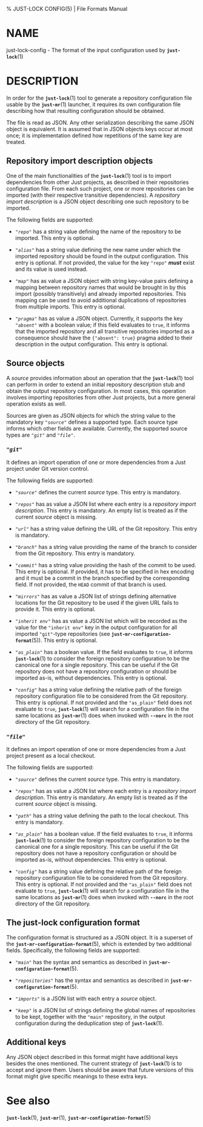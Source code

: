 % JUST-LOCK CONFIG(5) | File Formats Manual

NAME
====

just-lock-config - The format of the input configuration used by
**`just-lock`**(1)

DESCRIPTION
===========

In order for the **`just-lock`**(1) tool to generate a repository
configuration file usable by the **`just-mr`**(1) launcher, it requires its own
configuration file describing how that resulting configuration should be
obtained.

The file is read as JSON. Any other serialization describing the same
JSON object is equivalent. It is assumed that in JSON objects keys occur
at most once; it is implementation defined how repetitions of the same
key are treated.

Repository import description objects
-------------------------------------

One of the main functionalities of the **`just-lock`**(1) tool is to import
dependencies from other Just projects, as described in their repositories
configuration file. From each such project, one or more repositories can be
imported (with their respective transitive dependencies).
A *repository import description* is a JSON object describing one such
repository to be imported.

The following fields are supported:

 - *`"repo"`* has a string value defining the name of the repository to be
   imported. This entry is optional.

 - *`"alias"`* has a string value defining the new name under which the
   imported repository should be found in the output configuration. This entry
   is optional. If not provided, the value for the key `"repo"` ***must*** exist
   and its value is used instead.
  
 - *`"map"`* has as value a JSON object with string key-value pairs defining a
   mapping  between repository names that would be brought in by this import
   (possibly transitively) and already imported repositories. This mapping can
   be used to avoid additional duplications of repositories from multiple
   imports. This entry is optional.

 - *`"pragma"`* has as value a JSON object. Currently, it supports the key
   *`"absent"`* with a boolean value; if this field evaluates to `true`, it
   informs that the imported repository and all transitive repositories imported
   as a consequence should have the `{"absent": true}` pragma added to their
   description in the output configuration. This entry is optional.

Source objects
--------------

A *source* provides information about an operation that the **`just-lock`**(1)
tool can perform in order to extend an initial repository description stub and
obtain the output repository configuration. In most cases, this operation
involves importing repositories from other Just projects, but a more general
operation exists as well.

Sources are given as JSON objects for which the string value to the mandatory
key *`"source"`* defines a supported type. Each source type informs which other
fields are available. Currently, the supported source types are *`"git"`* and
*`"file"`*.

### *`"git"`*

It defines an import operation of one or more dependencies from a Just project
under Git version control.

The following fields are supported:

 - *`"source"`* defines the current *source* type. This entry is mandatory.

 - *`"repos"`* has as value a JSON list where each entry is a
   *repository import description*. This entry is mandatory. An empty list is
   treated as if the current *source* object is missing.

 - *`"url"`* has a string value defining the URL of the Git repository. This
   entry is mandatory.

 - *`"branch"`* has a string value providing the name of the branch to consider
   from the Git repository. This entry is mandatory.

 - *`"commit"`* has a string value providing the hash of the commit to be used.
   This entry is optional. If provided, it has to be specified in hex encoding
   and it must be a commit in the branch specified by the corresponding field.
   If not provided, the `HEAD` commit of that branch is used.

 - *`"mirrors"`* has as value a JSON list of strings defining alternative
   locations for the Git repository to be used if the given URL fails to provide
   it. This entry is optional.

 - *`"inherit env"`* has as value a JSON list which will be recorded as the
   value for the `"inherit env"` key in the output configuration for all
   imported `"git"`-type repositories
   (see **`just-mr-configuration-format`**(5)). This entry is optional.

 - *`"as_plain"`* has a boolean value. If the field evaluates to `true`, it
   informs **`just-lock`**(1) to consider the foreign repository configuration
   to be the canonical one for a single repository. This can be useful if the
   Git repository does not have a repository configuration or should be imported
   as-is, without dependencies. This entry is optional.

 - *`"config"`* has a string value defining the relative path of the foreign
   repository configuration file to be considered from the Git repository. This
   entry is optional. If not provided and the `"as_plain"` field does not
   evaluate to `true`, **`just-lock`**(1) will search for a configuration file
   in the same locations as **`just-mr`**(1) does when invoked with
   **`--norc`** in the root directory of the Git repository.

### *`"file"`*

It defines an import operation of one or more dependencies from a Just project
present as a local checkout.

The following fields are supported:

 - *`"source"`* defines the current *source* type. This entry is mandatory.

 - *`"repos"`* has as value a JSON list where each entry is a
   *repository import description*. This entry is mandatory. An empty list is
   treated as if the current *source* object is missing.

 - *`"path"`* has a string value defining the path to the local checkout. This
   entry is mandatory.

 - *`"as_plain"`* has a boolean value. If the field evaluates to `true`, it
   informs **`just-lock`**(1) to consider the foreign repository configuration
   to be the canonical one for a single repository. This can be useful if the
   Git repository does not have a repository configuration or should be imported
   as-is, without dependencies. This entry is optional.

 - *`"config"`* has a string value defining the relative path of the foreign
   repository configuration file to be considered from the Git repository. This
   entry is optional. If not provided and the `"as_plain"` field does not
   evaluate to `true`, **`just-lock`**(1) will search for a configuration file
   in the same locations as **`just-mr`**(1) does when invoked with
   **`--norc`** in the root directory of the Git repository.

The just-lock configuration format
----------------------------------

The configuration format is structured as a JSON object. It is a superset of
the **`just-mr-configuration-format`**(5), which is extended by two additional
fields. Specifically, the following fields are supported:

 - *`"main"`* has the syntax and semantics as described in
   **`just-mr-configuration-format`**(5).

 - *`"repositories"`* has the syntax and semantics as described in
   **`just-mr-configuration-format`**(5).
 
 - *`"imports"`* is a JSON list with each entry a *source* object.

 - *`"keep"`* is a JSON list of strings defining the global names of
   repositories to be kept, together with the `"main"` repository, in the
   output configuration during the deduplication step of **`just-lock`**(1).

Additional keys
---------------

Any JSON object described in this format might have additional keys
besides the ones mentioned. The current strategy of **`just-lock`**(1) is
to accept and ignore them. Users should be aware that future versions of
this format might give specific meanings to these extra keys.

See also
========

**`just-lock`**(1),
**`just-mr`**(1),
**`just-mr-configuration-format`**(5)
